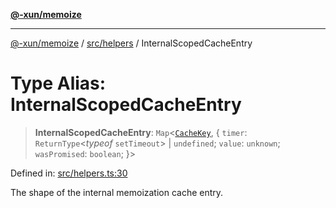[**@-xun/memoize**](../../../README.md)

***

[@-xun/memoize](../../../README.md) / [src/helpers](../README.md) / InternalScopedCacheEntry

# Type Alias: InternalScopedCacheEntry

> **InternalScopedCacheEntry**: `Map`\<[`CacheKey`](CacheKey.md), \{ `timer`: `ReturnType`\<*typeof* `setTimeout`\> \| `undefined`; `value`: `unknown`; `wasPromised`: `boolean`; \}\>

Defined in: [src/helpers.ts:30](https://github.com/Xunnamius/memoize/blob/b613141c2f7a96de00eb98581585a2d2f68dc2ab/src/helpers.ts#L30)

The shape of the internal memoization cache entry.
